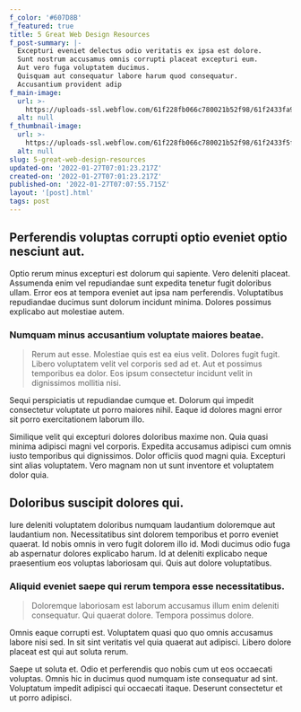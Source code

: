 ```yaml
---
f_color: '#607D8B'
f_featured: true
title: 5 Great Web Design Resources
f_post-summary: |-
  Excepturi eveniet delectus odio veritatis ex ipsa est dolore.
  Sunt nostrum accusamus omnis corrupti placeat excepturi eum.
  Aut vero fuga voluptatem ducimus.
  Quisquam aut consequatur labore harum quod consequatur.
  Accusantium provident adip
f_main-image:
  url: >-
    https://uploads-ssl.webflow.com/61f228fb066c780021b52f98/61f2433fa94ed1454aba0642_1643266880171-image12.jpg
  alt: null
f_thumbnail-image:
  url: >-
    https://uploads-ssl.webflow.com/61f228fb066c780021b52f98/61f2433f5f5fbe438cb2bac9_1643266880148-image11.jpg
  alt: null
slug: 5-great-web-design-resources
updated-on: '2022-01-27T07:01:23.217Z'
created-on: '2022-01-27T07:01:23.217Z'
published-on: '2022-01-27T07:07:55.715Z'
layout: '[post].html'
tags: post
---
```


Perferendis voluptas corrupti optio eveniet optio nesciunt aut.
---------------------------------------------------------------

Optio rerum minus excepturi est dolorum qui sapiente. Vero deleniti placeat. Assumenda enim vel repudiandae sunt expedita tenetur fugit doloribus ullam. Error eos at tempora eveniet aut ipsa nam perferendis. Voluptatibus repudiandae ducimus sunt dolorum incidunt minima. Dolores possimus explicabo aut molestiae autem.

### Numquam minus accusantium voluptate maiores beatae.

> Rerum aut esse. Molestiae quis est ea eius velit. Dolores fugit fugit. Libero voluptatem velit vel corporis sed ad et. Aut et possimus temporibus ea dolor. Eos ipsum consectetur incidunt velit in dignissimos mollitia nisi.

Sequi perspiciatis ut repudiandae cumque et. Dolorum qui impedit consectetur voluptate ut porro maiores nihil. Eaque id dolores magni error sit porro exercitationem laborum illo.

Similique velit qui excepturi dolores doloribus maxime non. Quia quasi minima adipisci magni vel corporis. Expedita accusamus adipisci cum omnis iusto temporibus qui dignissimos. Dolor officiis quod magni quia. Excepturi sint alias voluptatem. Vero magnam non ut sunt inventore et voluptatem dolor quia.

Doloribus suscipit dolores qui.
-------------------------------

Iure deleniti voluptatem doloribus numquam laudantium doloremque aut laudantium non. Necessitatibus sint dolorem temporibus et porro eveniet quaerat. Id nobis omnis in vero fugit dolorem illo id. Modi ducimus odio fuga ab aspernatur dolores explicabo harum. Id at deleniti explicabo neque praesentium eos voluptas laboriosam qui. Quis aut dolore voluptatibus.

### Aliquid eveniet saepe qui rerum tempora esse necessitatibus.

> Doloremque laboriosam est laborum accusamus illum enim deleniti consequatur. Qui quaerat dolore. Tempora possimus dolore.

Omnis eaque corrupti est. Voluptatem quasi quo quo omnis accusamus labore nisi sed. In sit sint veritatis vel quia quaerat aut adipisci. Libero dolore placeat est qui aut soluta rerum.

Saepe ut soluta et. Odio et perferendis quo nobis cum ut eos occaecati voluptas. Omnis hic in ducimus quod numquam iste consequatur ad sint. Voluptatum impedit adipisci qui occaecati itaque. Deserunt consectetur et ut porro adipisci.
